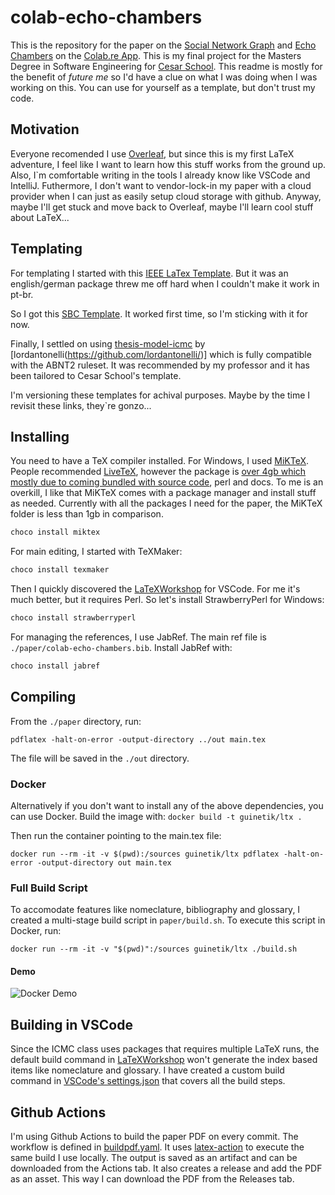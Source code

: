 # colab-echo-chambers
This is the repository for the paper on the [Social Network Graph](https://en.wikipedia.org/wiki/Social_network_analysis) and [Echo Chambers](https://en.wikipedia.org/wiki/Echo_chamber_(media)) on the [Colab.re App](https://colab.re). This is my final project for the Masters Degree in Software Engineering for [Cesar School](https://cesar.school). This readme is mostly for the benefit of _future me_ so I'd have a clue on what I was doing when I was working on this. You can use for yourself as a template, but don't trust my code.

## Motivation

Everyone recomended I use [Overleaf](https://pt.overleaf.com/), but since this is my first LaTeX adventure, I feel like I want to learn how this stuff works from the ground up. Also, I`m comfortable writing in the tools I already know like VSCode and IntelliJ. Futhermore, I don't want to vendor-lock-in my paper with a cloud provider when I can just as easily setup cloud storage with github. Anyway, maybe I'll get stuck and move back to Overleaf, maybe I'll learn cool stuff about LaTeX...

## Templating
For templating I started with this [IEEE LaTex Template](https://latextemplates.github.io/IEEE/). But it was an english/german package threw me off hard when I couldn't make it work in pt-br.

So I got this [SBC Template](https://www.sbc.org.br/documentos-da-sbc/summary/169-templates-para-artigos-e-capitulos-de-livros/878-modelosparapublicaodeartigos). It worked first time, so I'm sticking with it for now.

Finally, I settled on using [thesis-model-icmc](https://github.com/lordantonelli/thesis-model-icmc) by [lordantonelli(https://github.com/lordantonelli/)] which is fully compatible with the ABNT2 ruleset. It was recommended by my professor and it has been tailored to Cesar School's template.

I'm versioning these templates for achival purposes. Maybe by the time I revisit these links, they`re gonzo...

## Installing

You need to have a TeX compiler installed. For Windows, I used [MiKTeX](https://miktex.org/download). People recommended [LiveTeX](https://www.tug.org/texlive/windows.html), however the package is [over 4gb which mostly due to coming bundled with source code](https://tex.stackexchange.com/questions/119759/why-cant-tex-lives-size-be-reduced), perl and docs. To me is an overkill, I like that MiKTeX comes with a package manager and install stuff as needed. Currently with all the packages I need for the paper, the MiKTeX folder is less than 1gb in comparison.
``` bash
choco install miktex
```

For main editing, I started with TeXMaker:
``` bash
choco install texmaker
```

Then I quickly discovered the [LaTeXWorkshop](https://github.com/James-Yu/LaTeX-Workshop) for VSCode. For me it's much better, but it requires Perl. So let's install StrawberryPerl for Windows:
``` bash
choco install strawberryperl
```

For managing the references, I use JabRef. The main ref file is `./paper/colab-echo-chambers.bib`. Install JabRef with:
``` bash
choco install jabref
```

## Compiling

From the `./paper` directory, run:
```
pdflatex -halt-on-error -output-directory ../out main.tex
```
The file will be saved in the `./out` directory.

### Docker

Alternatively if you don't want to install any of the above dependencies, you can use Docker. Build the image with: `docker build -t guinetik/ltx .` 

Then run the container pointing to the main.tex file:

```
docker run --rm -it -v $(pwd):/sources guinetik/ltx pdflatex -halt-on-error -output-directory out main.tex
```

### Full Build Script

To accomodate features like nomeclature, bibliography and glossary, I created a multi-stage build script in `paper/build.sh`. To execute this script in Docker, run:

```
docker run --rm -it -v "$(pwd)":/sources guinetik/ltx ./build.sh
```

#### Demo
![Docker Demo](docker.gif "Docker Demo")

## Building in VSCode
Since the ICMC class uses packages that requires multiple LaTeX runs, the default build command in [LaTeXWorkshop](https://github.com/James-Yu/LaTeX-Workshop) won't generate the index based items like nomeclature and glossary. I have created a custom build command in [VSCode's settings.json](.vscode/settings.json) that covers all the build steps.

## Github Actions

I'm using Github Actions to build the paper PDF on every commit. The workflow is defined in [buildpdf.yaml](.github/workflows/buildpdf.yaml). It uses [latex-action](https://github.com/marketplace/actions/latex-compilation) to execute the same build I use locally. The output is saved as an artifact and can be downloaded from the Actions tab. It also creates a release and add the PDF as an asset. This way I can download the PDF from the Releases tab.